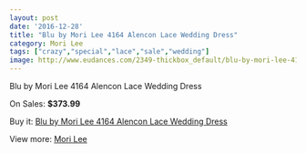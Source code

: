 ```yaml
---
layout: post
date: '2016-12-28'
title: "Blu by Mori Lee 4164 Alencon Lace Wedding Dress"
category: Mori Lee
tags: ["crazy","special","lace","sale","wedding"]
image: http://www.eudances.com/2349-thickbox_default/blu-by-mori-lee-4164-alencon-lace-wedding-dress.jpg
---
```

Blu by Mori Lee 4164 Alencon Lace Wedding Dress

On Sales: **$373.99**
<a href="https://www.eudances.com/en/mori-lee/782-blu-by-mori-lee-4164-alencon-lace-wedding-dress.html"><amp-img layout="responsive" width="600" height="600" src="//www.eudances.com/2349-thickbox_default/blu-by-mori-lee-4164-alencon-lace-wedding-dress.jpg" alt="Blu by Mori Lee 4164 Alencon Lace Wedding Dress 0" /></a>
<a href="https://www.eudances.com/en/mori-lee/782-blu-by-mori-lee-4164-alencon-lace-wedding-dress.html"><amp-img layout="responsive" width="600" height="600" src="//www.eudances.com/2351-thickbox_default/blu-by-mori-lee-4164-alencon-lace-wedding-dress.jpg" alt="Blu by Mori Lee 4164 Alencon Lace Wedding Dress 1" /></a>
<a href="https://www.eudances.com/en/mori-lee/782-blu-by-mori-lee-4164-alencon-lace-wedding-dress.html"><amp-img layout="responsive" width="600" height="600" src="//www.eudances.com/2350-thickbox_default/blu-by-mori-lee-4164-alencon-lace-wedding-dress.jpg" alt="Blu by Mori Lee 4164 Alencon Lace Wedding Dress 2" /></a>

Buy it: [Blu by Mori Lee 4164 Alencon Lace Wedding Dress](https://www.eudances.com/en/mori-lee/782-blu-by-mori-lee-4164-alencon-lace-wedding-dress.html "Blu by Mori Lee 4164 Alencon Lace Wedding Dress")

View more: [Mori Lee](https://www.eudances.com/en/9-mori-lee "Mori Lee")